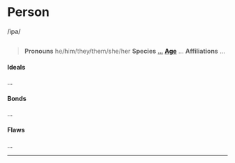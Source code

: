 # Person
/ipa/

![]()
> **Pronouns** he/him/they/them/she/her
> **Species** [...]()
> **[Age](../../Species/Ageing.md)** ...
> **Affiliations** ...

#### Ideals
...

#### Bonds
...

#### Flaws
...

---